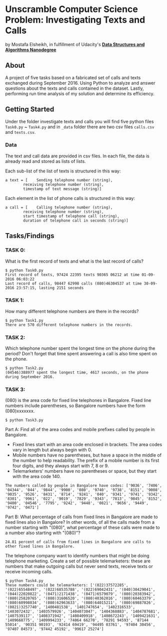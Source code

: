 # Unscramble Computer Science Problem: Investigating Texts and Calls
by Mostafa Elsheikh, in fulfillment of Udacity's <i class="icon-cog"></i> **[Data Structures and Algorithms Nanodegree](https://www.udacity.com/course/nd256)**

## About

A project of five tasks based on a fabricated set of calls and texts exchanged during September 2016. Using Python to analyze and answer questions about the texts and calls contained in the dataset. Lastly, performing run time analysis of my solution and determine its efficiency.

## Getting Started

Under the folder investigate texts and calls you will find five python files `Task0.py` ~ `Task4.py` and in `_data` folder there are two csv files `calls.csv` and `texts.csv`.

### Data

The text and call data are provided in csv files. In each file, the data is already read and stored as lists of lists.

Each sub-list of the list of texts is structured in this way:
```
a text = [    Sending telephone number (string),
        receiving telephone number (string), 
        timestamp of text message (string)]
```

Each element in the list of phone calls is structured in this way:
```
a call = [    Calling telephone number (string), 
        receiving telephone number (string), 
        start timestamp of telephone call (string),
        duration of telephone call in seconds (string)]
```

## Tasks/Findings
### TASK 0:
What is the first record of texts and what is the last record of calls?
```
$ python Task0.py
First record of texts, 97424 22395 texts 90365 06212 at time 01-09-2016 06:03:22
Last record of calls, 98447 62998 calls (080)46304537 at time 30-09-2016 23:57:15, lasting 2151 seconds
```
### TASK 1:
How many different telephone numbers are there in the records? 
```
$ python Task1.py
There are 570 different telephone numbers in the records.
```
### TASK 2:
Which telephone number spent the longest time on the phone during the period? Don't forget that time spent answering a call is also time spent on the phone.
```
$ python Task2.py
(04546)388977 spent the longest time, 4617 seconds, on the phone during September 2016.
```
### TASK 3:
(080) is the area code for fixed line telephones in Bangalore. Fixed line numbers include parentheses, so Bangalore numbers have the form (080)xxxxxxx.

```
$ python Task3.py
```
Part A: Find all of the area codes and mobile prefixes called by people in Bangalore.
 - Fixed lines start with an area code enclosed in brackets. The area
   codes vary in length but always begin with 0.
 - Mobile numbers have no parentheses, but have a space in the middle
   of the number to help readability. The prefix of a mobile number
   is its first four digits, and they always start with 7, 8 or 9.
 - Telemarketers' numbers have no parentheses or space, but they start
   with the area code 140.
```
The numbers called by people in Bangalore have codes: ['9036', '7406', '04344', '044', '9844', '9900', '080', '9740', '9738', '8151', '9008', '9035', '9526', '8431', '8714', '9241', '040', '9341', '9741', '9342', '8301', '9961', '022', '9019', '7829', '9343', '7813', '9845', '8152', '9400', '04546', '7795', '9242', '9448', '0821', '9656', '9449', '9742', '0471']
```

Part B: What percentage of calls from fixed lines in Bangalore are made to fixed lines also in Bangalore? In other words, of all the calls made from a number starting with "(080)", what percentage of these calls were made to a number also starting with "(080)"?
```
24.81 percent of calls from fixed lines in Bangalore are calls to other fixed lines in Bangalore.
```

The telephone company want to identify numbers that might be doing
telephone marketing. Create a set of possible telemarketers:
these are numbers that make outgoing calls but never send texts,
receive texts or receive incoming calls.
```
$ python Task4.py
These numbers could be telemarketers: ['(022)37572285', '(022)65548497', '(022)68535788', '(022)69042431', '(040)30429041', '(044)22020822', '(0471)2171438', '(0471)6579079', '(080)20383942', '(080)25820765', '(080)31606520', '(080)40362016', '(080)60463379', '(080)60998034', '(080)62963633', '(080)64015211', '(080)69887826', '(0821)3257740', '1400481538', '1401747654', '1402316533', '1403072432', '1403579926', '1404073047', '1404368883', '1404787681', '1407539117', '1408371942', '1408409918', '1408672243', '1409421631', '1409668775', '1409994233', '74064 66270', '78291 94593', '87144 55014', '90351 90193', '92414 69419', '94495 03761', '97404 30456', '97407 84573', '97442 45192', '99617 25274']
```
